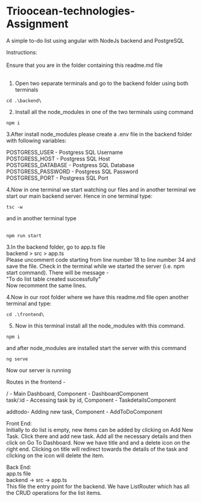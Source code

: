 # Trioocean-technologies-Assignment
A simple to-do list using angular with NodeJs backend and PostgreSQL

Instructions:<br/><br/>
Ensure that you are in the folder containing this readme.md file
<br/><br/>
1. Open two separate terminals and go to the backend folder using both terminals </br>

```
cd .\backend\ 
```
2.  Install all the node_modules in one of the two terminals using command </br>
```
npm i
```

3.After install node_modules please create a .env file in the backend folder with following variables: </br>

POSTGRESS_USER -  Postgress SQL Username </br>
POSTGRESS_HOST - Postgress SQL Host </br>
POSTGRESS_DATABASE - Postgress SQL Database </br>
POSTGRESS_PASSWORD - Postgress SQL Password </br>
POSTGRESS_PORT - Postgress SQL Port

4.Now in one terminal we start watching our files and in another terminal we start our main backend server.
Hence in one terminal type:</br>
```
tsc -w
```

and in another terminal type<br> </br>
```
npm run start
```

3.In the backend folder, go to app.ts file </br> backend > src > app.ts </br>
 Please uncomment code starting from line number 18 to line number 34 and save the file. Check in the terminal while we started the server  (i.e. npm start command). There will be message -</br> 
"To do list table created successfully"
</br>
Now recomment the same lines.

4.Now in our root folder where we have this readme.md file open another terminal and type:
</br>
```
cd .\frontend\
```
5. Now in this terminal install all the node_modules with this command. </br>
```
npm i
```

and after node_modules are installed start the server with this command </br>
```
ng serve
```

Now our server is running

Routes in the frontend - 

/ - Main Dashboard, Component - DashboardComponent </br>
task/:id - Accessing task by id, Component - TaskdetailsComponent </br>

addtodo- Adding new task, Component - AddToDoComponent </br>

Front End:</br>
Initially to do list is empty, new items can be added by clicking on Add New Task. Click there and add new task. Add all the necessary details and then click on Go To Dashboard. Now we have title and and a delete icon on the right end. Clicking on title will redirect towards the details of the task and clicking on the icon will delete the item. 

Back End:</br>
app.ts file </br>
backend -> src -> app.ts</br>
This file the entry point for the backend.
We have ListRouter which has all the CRUD operations for the list items.